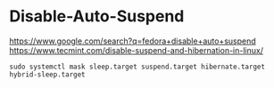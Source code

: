 # Disable-Auto-Suspend
https://www.google.com/search?q=fedora+disable+auto+suspend https://www.tecmint.com/disable-suspend-and-hibernation-in-linux/

`sudo systemctl mask sleep.target suspend.target hibernate.target hybrid-sleep.target`
